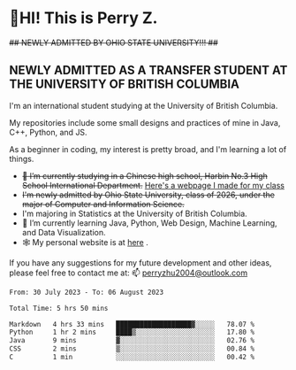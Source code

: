# 🌄HI! This is Perry Z. <br> #
<s>## NEWLY ADMITTED BY OHIO STATE UNIVERSITY!!! ##</s>
## NEWLY ADMITTED AS A TRANSFER STUDENT AT THE UNIVERSITY OF BRITISH COLUMBIA ##
I'm an international student studying at the University of British Columbia. <br>

My repositories include some small designs and practices of mine in Java, C++, Python, and JS. <br>

As a beginner in coding, my interest is pretty broad, and I'm learning a lot of things. <br>
- <s>🔭 I’m currently studying in a Chinese high school, Harbin No.3 High School International Department.</s> [Here's a webpage I made for my class](https://perry2004.github.io/weirdos/)
- <s> I'm newly admitted by Ohio State University, class of 2026, under the major of Computer and Information Science. </s>
- I'm majoring in Statistics at the University of British Columbia. 
- 🌱 I’m currently learning Java, Python, Web Design, Machine Learning, and Data Visualization. 
- 🕸️ My personal website is at <a href="https://zhu-yp.cn">here</a> .  

If you have any suggestions for my future development and other ideas, please feel free to contact me at: 📫 [perryzhu2004@outlook.com](mailto:perryzhu2004@outlook.com)

<!--START_SECTION:waka-->

```txt
From: 30 July 2023 - To: 06 August 2023

Total Time: 5 hrs 50 mins

Markdown   4 hrs 33 mins   ███████████████████▓░░░░░   78.07 %
Python     1 hr 2 mins     ████▒░░░░░░░░░░░░░░░░░░░░   17.80 %
Java       9 mins          ▓░░░░░░░░░░░░░░░░░░░░░░░░   02.76 %
CSS        2 mins          ▒░░░░░░░░░░░░░░░░░░░░░░░░   00.84 %
C          1 min           ░░░░░░░░░░░░░░░░░░░░░░░░░   00.42 %
```

<!--END_SECTION:waka-->
